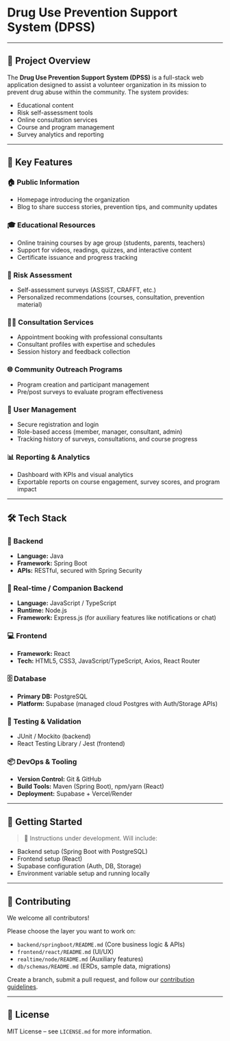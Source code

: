 # Drug Use Prevention Support System (DPSS)

---

## 🌟 Project Overview

The **Drug Use Prevention Support System (DPSS)** is a full-stack web application designed to assist a volunteer organization in its mission to prevent drug abuse within the community. The system provides:

- Educational content
- Risk self-assessment tools
- Online consultation services
- Course and program management
- Survey analytics and reporting

---

## 🚀 Key Features

### 🏠 Public Information
- Homepage introducing the organization
- Blog to share success stories, prevention tips, and community updates

### 🎓 Educational Resources
- Online training courses by age group (students, parents, teachers)
- Support for videos, readings, quizzes, and interactive content
- Certificate issuance and progress tracking

### 🧪 Risk Assessment
- Self-assessment surveys (ASSIST, CRAFFT, etc.)
- Personalized recommendations (courses, consultation, prevention material)

### 👩‍⚕️ Consultation Services
- Appointment booking with professional consultants
- Consultant profiles with expertise and schedules
- Session history and feedback collection

### 🌐 Community Outreach Programs
- Program creation and participant management
- Pre/post surveys to evaluate program effectiveness

### 👥 User Management
- Secure registration and login
- Role-based access (member, manager, consultant, admin)
- Tracking history of surveys, consultations, and course progress

### 📊 Reporting & Analytics
- Dashboard with KPIs and visual analytics
- Exportable reports on course engagement, survey scores, and program impact

---

## 🛠️ Tech Stack

### 🎯 Backend
- **Language:** Java
- **Framework:** Spring Boot
- **APIs:** RESTful, secured with Spring Security

### 💬 Real-time / Companion Backend
- **Language:** JavaScript / TypeScript
- **Runtime:** Node.js
- **Framework:** Express.js (for auxiliary features like notifications or chat)

### 💻 Frontend
- **Framework:** React
- **Tech:** HTML5, CSS3, JavaScript/TypeScript, Axios, React Router

### 🗄️ Database
- **Primary DB:** PostgreSQL
- **Platform:** Supabase (managed cloud Postgres with Auth/Storage APIs)

### 🧪 Testing & Validation
- JUnit / Mockito (backend)
- React Testing Library / Jest (frontend)

### 📦 DevOps & Tooling
- **Version Control:** Git & GitHub
- **Build Tools:** Maven (Spring Boot), npm/yarn (React)
- **Deployment:** Supabase + Vercel/Render 

---

## 🧭 Getting Started

> 🔧 Instructions under development. Will include:
- Backend setup (Spring Boot with PostgreSQL)
- Frontend setup (React)
- Supabase configuration (Auth, DB, Storage)
- Environment variable setup and running locally

---

## 🤝 Contributing

We welcome all contributors!

Please choose the layer you want to work on:

- `backend/springboot/README.md` (Core business logic & APIs)
- `frontend/react/README.md` (UI/UX)
- `realtime/node/README.md` (Auxiliary features)
- `db/schemas/README.md` (ERDs, sample data, migrations)

Create a branch, submit a pull request, and follow our [contribution guidelines](CONTRIBUTING.md).

---

## 📄 License

MIT License – see `LICENSE.md` for more information.
